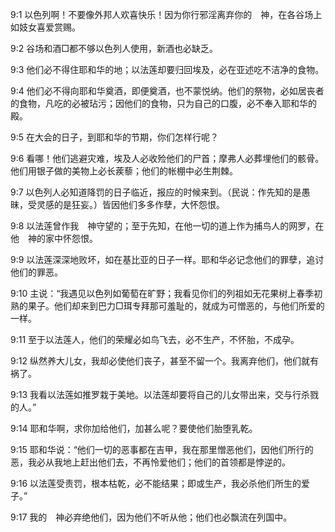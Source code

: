 <a id="1"></a>9:1  以色列啊！不要像外邦人欢喜快乐！因为你行邪淫离弃你的　神，在各谷场上如妓女喜爱赏赐。  

<a id="2"></a>9:2  谷场和酒□都不够以色列人使用，新酒也必缺乏。  

<a id="3"></a>9:3  他们必不得住耶和华的地；以法莲却要归回埃及，必在亚述吃不洁净的食物。  

<a id="4"></a>9:4  他们必不得向耶和华奠酒，即便奠酒，也不蒙悦纳。他们的祭物，必如居丧者的食物，凡吃的必被玷污；因他们的食物，只为自己的口腹，必不奉入耶和华的殿。  

<a id="5"></a>9:5  在大会的日子，到耶和华的节期，你们怎样行呢？  

<a id="6"></a>9:6  看哪！他们逃避灾难，埃及人必收殓他们的尸首；摩弗人必葬埋他们的骸骨。他们用银子做的美物上必长蒺藜；他们的帐棚中必生荆棘。  

<a id="7"></a>9:7  以色列人必知道降罚的日子临近，报应的时候来到。（民说：作先知的是愚昧，受灵感的是狂妄。）皆因他们多多作孽，大怀怨恨。  

<a id="8"></a>9:8  以法莲曾作我　神守望的；至于先知，在他一切的道上作为捕鸟人的网罗，在他　神的家中怀怨恨。  

<a id="9"></a>9:9  以法莲深深地败坏，如在基比亚的日子一样。耶和华必记念他们的罪孽，追讨他们的罪恶。  

<a id="10"></a>9:10  主说：“我遇见以色列如葡萄在旷野；我看见你们的列祖如无花果树上春季初熟的果子。他们却来到巴力□珥专拜那可羞耻的，就成为可憎恶的，与他们所爱的一样。  

<a id="11"></a>9:11  至于以法莲人，他们的荣耀必如鸟飞去，必不生产，不怀胎，不成孕。  

<a id="12"></a>9:12  纵然养大儿女，我却必使他们丧子，甚至不留一个。我离弃他们，他们就有祸了。  

<a id="13"></a>9:13  我看以法莲如推罗栽于美地。以法莲却要将自己的儿女带出来，交与行杀戮的人。”  

<a id="14"></a>9:14  耶和华啊，求你加给他们，加甚么呢？要使他们胎堕乳乾。  

<a id="15"></a>9:15  耶和华说：“他们一切的恶事都在吉甲，我在那里憎恶他们，因他们所行的恶，我必从我地上赶出他们去，不再怜爱他们；他们的首领都是悖逆的。  

<a id="16"></a>9:16  以法莲受责罚，根本枯乾，必不能结果；即或生产，我必杀他们所生的爱子。”  

<a id="17"></a>9:17  我的　神必弃绝他们，因为他们不听从他；他们也必飘流在列国中。  

